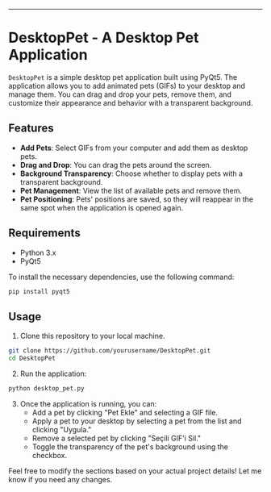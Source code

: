 ---

# DesktopPet - A Desktop Pet Application

`DesktopPet` is a simple desktop pet application built using PyQt5. The application allows you to add animated pets (GIFs) to your desktop and manage them. You can drag and drop your pets, remove them, and customize their appearance and behavior with a transparent background.

## Features

- **Add Pets**: Select GIFs from your computer and add them as desktop pets.
- **Drag and Drop**: You can drag the pets around the screen.
- **Background Transparency**: Choose whether to display pets with a transparent background.
- **Pet Management**: View the list of available pets and remove them.
- **Pet Positioning**: Pets' positions are saved, so they will reappear in the same spot when the application is opened again.

## Requirements

- Python 3.x
- PyQt5

To install the necessary dependencies, use the following command:

```bash
pip install pyqt5
```

## Usage

1. Clone this repository to your local machine.

```bash
git clone https://github.com/yourusername/DesktopPet.git
cd DesktopPet
```

2. Run the application:

```bash
python desktop_pet.py
```

3. Once the application is running, you can:
   - Add a pet by clicking "Pet Ekle" and selecting a GIF file.
   - Apply a pet to your desktop by selecting a pet from the list and clicking "Uygula."
   - Remove a selected pet by clicking "Seçili GIF'i Sil."
   - Toggle the transparency of the pet's background using the checkbox.


Feel free to modify the sections based on your actual project details! Let me know if you need any changes.

